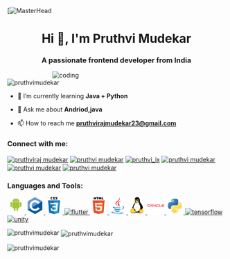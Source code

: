 [![MasterHead](https://1.bp.blogspot.com/-7A4WynwLsMw/XbBpCXG8fHI/AAAAAAAAMt4/uOa1bpLskYgrwGbllhSu2SDj_Mig8SXJQCLcBGAsYHQ/s1600/2000_600px.gif)
<h1 align="center">Hi 👋, I'm Pruthvi Mudekar</h1>
<h3 align="center">A passionate frontend developer from India</h3>
<img align="right" src="https://miro.medium.com/v2/resize:fit:1400/1*VMmvImch6VU5pc2VktY1uw.gif" alt="coding " width="400">

<p align="left"> <img src="https://komarev.com/ghpvc/?username=pruthvimudekar&label=Profile%20views&color=0e75b6&style=flat" alt="pruthvimudekar" /> </p>

- 🌱 I’m currently learning **Java + Python**

- 💬 Ask me about **Andriod,java**

- 📫 How to reach me **pruthvirajmudekar23@gmail.com**

<h3 align="left">Connect with me:</h3>
<p align="left">
<a href="https://linkedin.com/in/pruthviraj mudekar" target="blank"><img align="center" src="https://raw.githubusercontent.com/rahuldkjain/github-profile-readme-generator/master/src/images/icons/Social/linked-in-alt.svg" alt="pruthviraj mudekar" height="30" width="40" /></a>
<a href="https://fb.com/pruthvi mudekar" target="blank"><img align="center" src="https://raw.githubusercontent.com/rahuldkjain/github-profile-readme-generator/master/src/images/icons/Social/facebook.svg" alt="pruthvi mudekar" height="30" width="40" /></a>
<a href="https://instagram.com/pruthvi_ix" target="blank"><img align="center" src="https://raw.githubusercontent.com/rahuldkjain/github-profile-readme-generator/master/src/images/icons/Social/instagram.svg" alt="pruthvi_ix" height="30" width="40" /></a>
<a href="https://www.codechef.com/users/pruthvi mudekar" target="blank"><img align="center" src="https://cdn.jsdelivr.net/npm/simple-icons@3.1.0/icons/codechef.svg" alt="pruthvi mudekar" height="30" width="40" /></a>
<a href="https://www.hackerrank.com/pruthvi mudekar" target="blank"><img align="center" src="https://raw.githubusercontent.com/rahuldkjain/github-profile-readme-generator/master/src/images/icons/Social/hackerrank.svg" alt="pruthvi mudekar" height="30" width="40" /></a>
<a href="https://www.leetcode.com/pruthvi mudekar" target="blank"><img align="center" src="https://raw.githubusercontent.com/rahuldkjain/github-profile-readme-generator/master/src/images/icons/Social/leet-code.svg" alt="pruthvi mudekar" height="30" width="40" /></a>
</p>

<h3 align="left">Languages and Tools:</h3>
<p align="left"> <a href="https://developer.android.com" target="_blank" rel="noreferrer"> <img src="https://raw.githubusercontent.com/devicons/devicon/master/icons/android/android-original-wordmark.svg" alt="android" width="40" height="40"/> </a> <a href="https://www.cprogramming.com/" target="_blank" rel="noreferrer"> <img src="https://raw.githubusercontent.com/devicons/devicon/master/icons/c/c-original.svg" alt="c" width="40" height="40"/> </a> <a href="https://www.w3schools.com/css/" target="_blank" rel="noreferrer"> <img src="https://raw.githubusercontent.com/devicons/devicon/master/icons/css3/css3-original-wordmark.svg" alt="css3" width="40" height="40"/> </a> <a href="https://flutter.dev" target="_blank" rel="noreferrer"> <img src="https://www.vectorlogo.zone/logos/flutterio/flutterio-icon.svg" alt="flutter" width="40" height="40"/> </a> <a href="https://www.w3.org/html/" target="_blank" rel="noreferrer"> <img src="https://raw.githubusercontent.com/devicons/devicon/master/icons/html5/html5-original-wordmark.svg" alt="html5" width="40" height="40"/> </a> <a href="https://www.java.com" target="_blank" rel="noreferrer"> <img src="https://raw.githubusercontent.com/devicons/devicon/master/icons/java/java-original.svg" alt="java" width="40" height="40"/> </a> <a href="https://www.linux.org/" target="_blank" rel="noreferrer"> <img src="https://raw.githubusercontent.com/devicons/devicon/master/icons/linux/linux-original.svg" alt="linux" width="40" height="40"/> </a> <a href="https://www.oracle.com/" target="_blank" rel="noreferrer"> <img src="https://raw.githubusercontent.com/devicons/devicon/master/icons/oracle/oracle-original.svg" alt="oracle" width="40" height="40"/> </a> <a href="https://www.python.org" target="_blank" rel="noreferrer"> <img src="https://raw.githubusercontent.com/devicons/devicon/master/icons/python/python-original.svg" alt="python" width="40" height="40"/> </a> <a href="https://www.tensorflow.org" target="_blank" rel="noreferrer"> <img src="https://www.vectorlogo.zone/logos/tensorflow/tensorflow-icon.svg" alt="tensorflow" width="40" height="40"/> </a> <a href="https://unity.com/" target="_blank" rel="noreferrer"> <img src="https://www.vectorlogo.zone/logos/unity3d/unity3d-icon.svg" alt="unity" width="40" height="40"/> </a> </p>

<p><img align="left" src="https://github-readme-stats.vercel.app/api/top-langs?username=pruthvimudekar&show_icons=true&locale=en&layout=compact" alt="pruthvimudekar" /></p>

<p>&nbsp;<img align="center" src="https://github-readme-stats.vercel.app/api?username=pruthvimudekar&show_icons=true&locale=en" alt="pruthvimudekar" /></p>

<p><img align="center" src="https://github-readme-streak-stats.herokuapp.com/?user=pruthvimudekar&" alt="pruthvimudekar" /></p>
